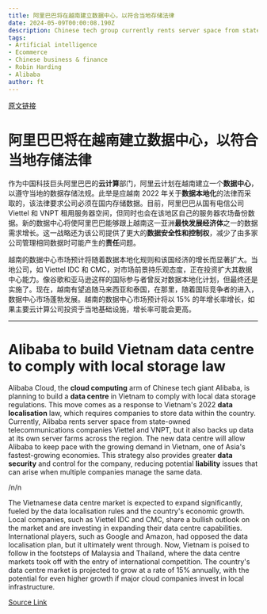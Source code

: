 ```yaml
---
title: 阿里巴巴将在越南建立数据中心，以符合当地存储法律
date: 2024-05-09T00:00:08.190Z
description: Chinese tech group currently rents server space from state-owned partners
tags: 
- Artificial intelligence
- Ecommerce
- Chinese business & finance
- Robin Harding
- Alibaba
author: ft
---
```


[原文链接](https://ft.com/content/3b609f11-7810-4954-82ec-f3bfaed07294)

# 阿里巴巴将在越南建立数据中心，以符合当地存储法律

作为中国科技巨头阿里巴巴的**云计算**部门，阿里云计划在越南建立一个**数据中心**，以遵守当地的数据存储法规。此举是应越南 2022 年关于**数据本地化**的法律而采取的，该法律要求公司必须在国内存储数据。目前，阿里巴巴从国有电信公司 Viettel 和 VNPT 租用服务器空间，但同时也会在该地区自己的服务器农场备份数据。新的数据中心将使阿里巴巴能够跟上越南这一亚洲**最快发展经济体**之一的数据需求增长。这一战略还为该公司提供了更大的**数据安全性和控制权**，减少了由多家公司管理相同数据时可能产生的**责任**问题。

越南的数据中心市场预计将随着数据本地化规则和该国经济的增长而显著扩大。当地公司，如 Viettel IDC 和 CMC，对市场前景持乐观态度，正在投资扩大其数据中心能力。像谷歌和亚马逊这样的国际参与者曾反对数据本地化计划，但最终还是实施了。现在，越南有望追随马来西亚和泰国，在那里，随着国际竞争者的进入，数据中心市场蓬勃发展。越南的数据中心市场预计将以 15% 的年增长率增长，如果主要云计算公司投资于当地基础设施，增长率可能会更高。

---

# Alibaba to build Vietnam data centre to comply with local storage law

Alibaba Cloud, the **cloud computing** arm of Chinese tech giant Alibaba, is planning to build a **data centre** in Vietnam to comply with local data storage regulations. This move comes as a response to Vietnam's 2022 **data localisation** law, which requires companies to store data within the country. Currently, Alibaba rents server space from state-owned telecommunications companies Viettel and VNPT, but it also backs up data at its own server farms across the region. The new data centre will allow Alibaba to keep pace with the growing demand in Vietnam, one of Asia's fastest-growing economies. This strategy also provides greater **data security** and control for the company, reducing potential **liability** issues that can arise when multiple companies manage the same data. 

/n/n

The Vietnamese data centre market is expected to expand significantly, fueled by the data localisation rules and the country's economic growth. Local companies, such as Viettel IDC and CMC, share a bullish outlook on the market and are investing in expanding their data centre capabilities. International players, such as Google and Amazon, had opposed the data localisation plan, but it ultimately went through. Now, Vietnam is poised to follow in the footsteps of Malaysia and Thailand, where the data centre markets took off with the entry of international competition. The country's data centre market is projected to grow at a rate of 15% annually, with the potential for even higher growth if major cloud companies invest in local infrastructure.

[Source Link](https://ft.com/content/3b609f11-7810-4954-82ec-f3bfaed07294)

